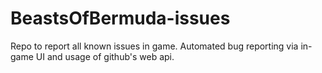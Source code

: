 # BeastsOfBermuda-issues
Repo to report all known issues in game.
Automated bug reporting via in-game UI and usage of github's web api.
